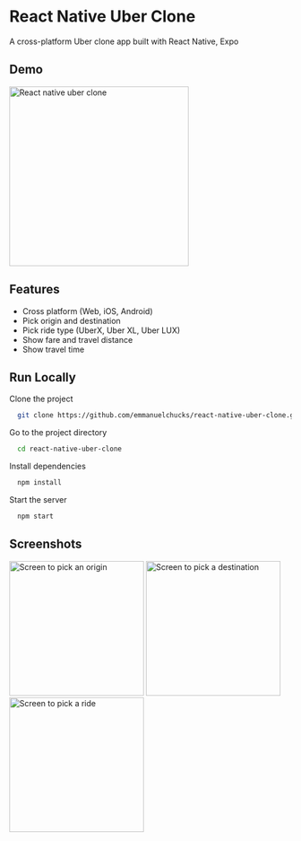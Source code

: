 # React Native Uber Clone

A cross-platform Uber clone app built with React Native, Expo

## Demo

<img src="https://raw.githubusercontent.com/emmanuelchucks/react-native-uber-clone/main/assets/screenshots/ezgif-7-2d01dc3b82b1.gif" alt="React native uber clone" width="320px"/>

## Features

- Cross platform (Web, iOS, Android)
- Pick origin and destination
- Pick ride type (UberX, Uber XL, Uber LUX)
- Show fare and travel distance
- Show travel time

## Run Locally

Clone the project

```bash
  git clone https://github.com/emmanuelchucks/react-native-uber-clone.git
```

Go to the project directory

```bash
  cd react-native-uber-clone
```

Install dependencies

```bash
  npm install
```

Start the server

```bash
  npm start
```

## Screenshots

<img src="https://raw.githubusercontent.com/emmanuelchucks/react-native-uber-clone/main/assets/screenshots/Screenshot_1634302767.jpg" alt="Screen to pick an origin" width="240px"/> <img src="https://raw.githubusercontent.com/emmanuelchucks/react-native-uber-clone/main/assets/screenshots/Screenshot_1634302842.jpg" alt="Screen to pick a destination" width="240px"/> <img src="https://raw.githubusercontent.com/emmanuelchucks/react-native-uber-clone/main/assets/screenshots/Screenshot_1634302884.jpg" alt="Screen to pick a ride" width="240px"/>
